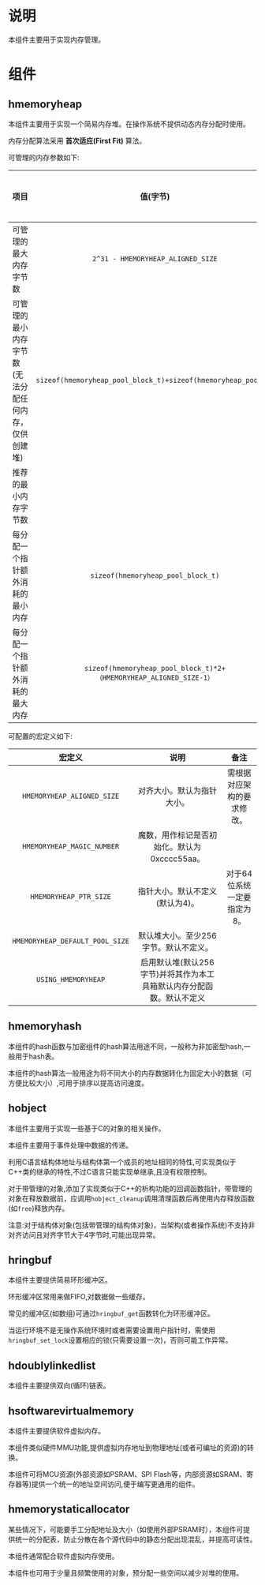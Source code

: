 # 说明

本组件主要用于实现内存管理。

# 组件

## hmemoryheap

本组件主要用于实现一个简易内存堆。在操作系统不提供动态内存分配时使用。

内存分配算法采用 **首次适应(First Fit)** 算法。 

可管理的内存参数如下:

| 项目                                                 |                           值(字节)                           | 经典值（对齐为4,32位系统） |
| :--------------------------------------------------- | :----------------------------------------------------------: | -------------------------- |
| 可管理的最大内存字节数                               |              `2^31 - HMEMORYHEAP_ALIGNED_SIZE`               | 0x7FFF FFFC Bytes          |
| 可管理的最小内存字节数(无法分配任何内存，仅供创建堆) | `sizeof(hmemoryheap_pool_block_t)+sizeof(hmemoryheap_pool_t)` | 32 Bytes                   |
| 推荐的最小内存字节数                                 |                                                              | 256 Bytes                  |
| 每分配一个指针额外消耗的最小内存                     |              `sizeof(hmemoryheap_pool_block_t)`              | 4 Bytes                    |
| 每分配一个指针额外消耗的最大内存                     | `sizeof(hmemoryheap_pool_block_t)*2+（HMEMORYHEAP_ALIGNED_SIZE-1）` | 11 Bytes                   |

可配置的宏定义如下:

|             宏定义              |                             说明                             |            备注             |
| :-----------------------------: | :----------------------------------------------------------: | :-------------------------: |
|   `HMEMORYHEAP_ALIGNED_SIZE`    |                  对齐大小。默认为指针大小。                  | 需根据对应架构的要求修改。  |
|   `HMEMORYHEAP_MAGIC_NUMBER`    |         魔数，用作标记是否初始化。默认为0xcccc55aa。         |                             |
|     `HMEMORYHEAP_PTR_SIZE`      |               指针大小。默认不定义(默认为4)。                | 对于64位系统一定要指定为8。 |
| `HMEMORYHEAP_DEFAULT_POOL_SIZE` |            默认堆大小。至少256字节。默认不定义。             |                             |
|       `USING_HMEMORYHEAP`       | 启用默认堆(默认256字节)并将其作为本工具箱默认内存分配函数。默认不定义 |                             |

## hmemoryhash

本组件的hash函数与加密组件的hash算法用途不同，一般称为非加密型hash,一般用于hash表。

本组件的hash算法一般用途为将不同大小的内存数据转化为固定大小的数据（可方便比较大小）,可用于排序以提高访问速度。

## hobject

本组件主要用于实现一些基于C的对象的相关操作。

本组件主要用于事件处理中数据的传递。

利用C语言结构体地址与结构体第一个成员的地址相同的特性,可实现类似于C++类的继承的特性,不过C语言只能实现单继承,且没有权限控制。

对于带管理的对象,添加了实现类似于C++的析构功能的回调函数指针，带管理的对象在释放数据前，应调用`hobject_cleanup`调用清理函数后再使用内存释放函数(如`free`)释放内存。

注意:对于结构体对象(包括带管理的结构体对象)，当架构(或者操作系统)不支持非对齐访问且对齐字节大于4字节时,可能出现异常。

## hringbuf

本组件主要提供简易环形缓冲区。

环形缓冲区常用来做FIFO,对数据做一些缓存。

常见的缓冲区(如数组)可通过`hringbuf_get`函数转化为环形缓冲区。

当运行环境不是无操作系统环境时或者需要设置用户指针时，需使用`hringbuf_set_lock`设置相应的锁(只需要设置一次)，否则可能工作异常。

## hdoublylinkedlist

本组件主要提供双向(循环)链表。

## hsoftwarevirtualmemory

本组件主要提供软件虚拟内存。

本组件类似硬件MMU功能,提供虚拟内存地址到物理地址(或者可编址的资源)的转换。

本组件可将MCU资源(外部资源如PSRAM、SPI Flash等，内部资源如SRAM、寄存器等)提供一个统一的地址空间访问,便于编写更通用的组件。

## hmemorystaticallocator

某些情况下，可能要手工分配地址及大小（如使用外部PSRAM时），本组件可提供统一的分配表，防止分散在各个源代码中的静态分配出现混乱，并提高可读性。

本组件通常配合软件虚拟内存使用。

本组件也可用于少量且频繁使用的对象，预分配一些空间以减少对堆的使用。
